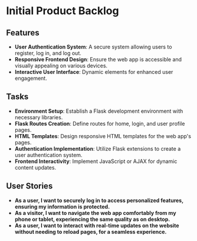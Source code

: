 # Initial Product Backlog

## Features
- **User Authentication System**: A secure system allowing users to register, log in, and log out.
- **Responsive Frontend Design**: Ensure the web app is accessible and visually appealing on various devices.
- **Interactive User Interface**: Dynamic elements for enhanced user engagement.

## Tasks
- **Environment Setup**: Establish a Flask development environment with necessary libraries.
- **Flask Routes Creation**: Define routes for home, login, and user profile pages.
- **HTML Templates**: Design responsive HTML templates for the web app's pages.
- **Authentication Implementation**: Utilize Flask extensions to create a user authentication system.
- **Frontend Interactivity**: Implement JavaScript or AJAX for dynamic content updates.

## User Stories
- **As a user, I want to securely log in to access personalized features, ensuring my information is protected.**
- **As a visitor, I want to navigate the web app comfortably from my phone or tablet, experiencing the same quality as on desktop.**
- **As a user, I want to interact with real-time updates on the website without needing to reload pages, for a seamless experience.**
